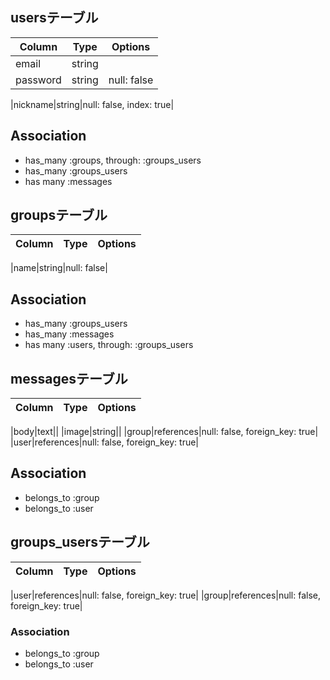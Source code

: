 ## usersテーブル
|Column|Type|Options|
|------|----|-------|
|email|string||null: false|
|password|string|null: false|

|nickname|string|null: false, index: true|
## Association
- has_many :groups, through: :groups_users
- has_many :groups_users
- has many :messages

## groupsテーブル
|Column|Type|Options|
|------|----|-------|

|name|string|null: false|
## Association
- has_many :groups_users
- has_many :messages
- has many :users, through: :groups_users

## messagesテーブル
|Column|Type|Options|
|------|----|-------|

|body|text||
|image|string||
|group|references|null: false, foreign_key: true|
|user|references|null: false, foreign_key: true|

## Association
- belongs_to :group
- belongs_to :user

## groups_usersテーブル
|Column|Type|Options|
|------|----|-------|

|user|references|null: false, foreign_key: true|
|group|references|null: false, foreign_key: true|

### Association
- belongs_to :group
- belongs_to :user